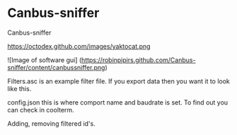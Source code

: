 # Canbus-sniffer
Canbus-sniffer

https://octodex.github.com/images/yaktocat.png

![Image of software gui]
(https://robinpipirs.github.com/Canbus-sniffer/content/canbussniffer.png)

Filters.asc is an example filter file. If you export data then you want it to look like this.

config.json this is where comport name and baudrate is set. To find out you can check in coolterm.

Adding, removing filtered id's.
